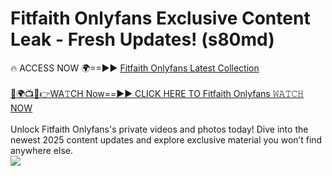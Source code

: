 # Fitfaith Onlyfans Exclusive Content Leak - Fresh Updates! (s80md)

🔥 ACCESS NOW 🌍==►► <a href="https://tinyurl.com/kvy9nzfs" rel="nofollow">Fitfaith Onlyfans Latest Collection</a>
<br><br>
[🔴🌍📺📱👉WA𝚃CH Now==►► CLICK HERE TO Fitfaith Onlyfans 𝚆𝙰𝚃𝙲𝙷 NOW](https://tinyurl.com/kvy9nzfs)
<br><br>
Unlock Fitfaith Onlyfans's private videos and photos today! Dive into the newest 2025 content updates and explore exclusive material you won’t find anywhere else.
<br>
<a href="https://tinyurl.com/kvy9nzfs" rel="nofollow" data-target="animated-image.originalLink"><img src="https://camo.githubusercontent.com/8a4f000d20f83aca3bf7ec5f350d767afa0574a8a352519fd8cfa583a6f93a33/68747470733a2f2f692e696d6775722e636f6d2f644a486b345a712e676966" data-canonical-src="https://i.imgur.com/dJHk4Zq.gif" style="max-width: 100%; display: inline-block;" data-target="animated-image.originalImage"></a>
<br>
